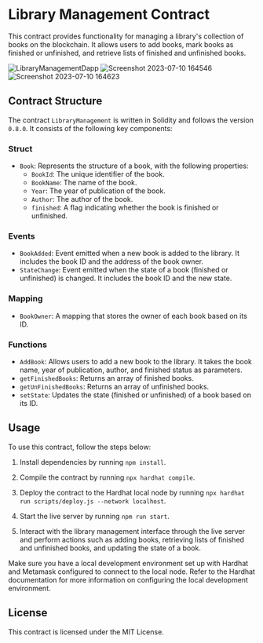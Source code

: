 # Library Management Contract

This contract provides functionality for managing a library's collection of books on the blockchain. It allows users to add books, mark books as finished or unfinished, and retrieve lists of finished and unfinished books.

![LibraryManagementDapp](https://github.com/Ayush852129/SolidityInt2/assets/123191444/008d9cb9-5765-4f0d-844b-fb60b4af86d7)
![Screenshot 2023-07-10 164546](https://github.com/Ayush852129/SolidityInt2/assets/123191444/5ece28eb-eb4b-45f6-ac24-9f5f6a0dc432)
![Screenshot 2023-07-10 164623](https://github.com/Ayush852129/SolidityInt2/assets/123191444/9d467dd2-482c-434a-9db5-b0b41bf9032f)




## Contract Structure

The contract `LibraryManagement` is written in Solidity and follows the version `0.8.0`. It consists of the following key components:

### Struct

- `Book`: Represents the structure of a book, with the following properties:
  - `BookId`: The unique identifier of the book.
  - `BookName`: The name of the book.
  - `Year`: The year of publication of the book.
  - `Author`: The author of the book.
  - `finished`: A flag indicating whether the book is finished or unfinished.

### Events

- `BookAdded`: Event emitted when a new book is added to the library. It includes the book ID and the address of the book owner.
- `StateChange`: Event emitted when the state of a book (finished or unfinished) is changed. It includes the book ID and the new state.

### Mapping

- `BookOwner`: A mapping that stores the owner of each book based on its ID.

### Functions

- `AddBook`: Allows users to add a new book to the library. It takes the book name, year of publication, author, and finished status as parameters.
- `getFinishedBooks`: Returns an array of finished books.
- `getUnFinishedBooks`: Returns an array of unfinished books.
- `setState`: Updates the state (finished or unfinished) of a book based on its ID.

## Usage

To use this contract, follow the steps below:

1. Install dependencies by running `npm install`.

2. Compile the contract by running `npx hardhat compile`.

3. Deploy the contract to the Hardhat local node by running `npx hardhat run scripts/deploy.js --network localhost`.

4. Start the live server by running `npm run start`.

5. Interact with the library management interface through the live server and perform actions such as adding books, retrieving lists of finished and unfinished books, and updating the state of a book.

Make sure you have a local development environment set up with Hardhat and Metamask configured to connect to the local node. Refer to the Hardhat documentation for more information on configuring the local development environment.

## License

This contract is licensed under the MIT License. 

